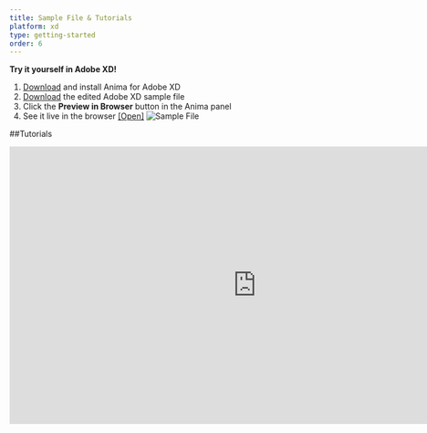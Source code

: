 ```yaml
---
title: Sample File & Tutorials
platform: xd
type: getting-started
order: 6
---
```


**Try it yourself in Adobe XD!**

1. [Download](https://xd.adobelanding.com/en/xd-plugin-download/?pluginId=542412cd "Download Anima for Adobe XD" ) and install Anima for Adobe XD
2. [Download]( https://www.dropbox.com/s/lglvhqrm173wlaw/Anima-XD%20prototype%20%5BFoodies%5D.xd?dl=0 "Download Sample File") the edited Adobe XD sample file
3. Click the **Preview in Browser** button in the Anima panel
4.  See it live in the browser [[Open]](https://anima-xd-foodies.animaapp.io)
![Sample File](https://p46.f4.n0.cdn.getcloudapp.com/items/DOu8pkQ1/Demo%20File%20Preview.png?v=88ad1479bd33770b5238d2a10228b83f)

##Tutorials

<iframe width="864" height="486" src="https://www.youtube.com/embed/videoseries?list=PLvftPKgDrSwYc6GMHB9OEE_PZjeAEmKcz" frameborder="0" allow="accelerometer; autoplay; encrypted-media; gyroscope; picture-in-picture" allowfullscreen></iframe>
